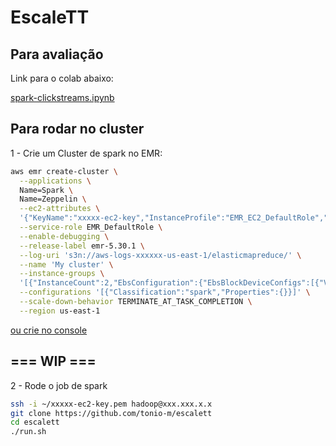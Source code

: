 # EscaleTT

## Para avaliação
Link para o colab abaixo:

[spark-clickstreams.ipynb](https://colab.research.google.com/drive/1dzZHnj6gsmDBngyFpXeIsPrGgdLZA0iX?usp=sharing)


## Para rodar no cluster
1 - Crie um Cluster de spark no EMR:

```sh
aws emr create-cluster \
  --applications \
  Name=Spark \
  Name=Zeppelin \
  --ec2-attributes \
  '{"KeyName":"xxxxx-ec2-key","InstanceProfile":"EMR_EC2_DefaultRole","SubnetId":"subnet-xxxxxxxx","EmrManagedSlaveSecurityGroup":"sg-xxxxxxxxxxxxxxxxx","EmrManagedMasterSecurityGroup":"sg-xxxxxxxxxxxxxxxxx"}' \
  --service-role EMR_DefaultRole \
  --enable-debugging \
  --release-label emr-5.30.1 \
  --log-uri 's3n://aws-logs-xxxxxx-us-east-1/elasticmapreduce/' \
  --name 'My cluster' \
  --instance-groups \
  '[{"InstanceCount":2,"EbsConfiguration":{"EbsBlockDeviceConfigs":[{"VolumeSpecification":{"SizeInGB":32,"VolumeType":"gp2"},"VolumesPerInstance":2}]},"InstanceGroupType":"CORE","InstanceType":"m4.large","Name":"Core Instance Group"},{"InstanceCount":1,"EbsConfiguration":{"EbsBlockDeviceConfigs":[{"VolumeSpecification":{"SizeInGB":32,"VolumeType":"gp2"},"VolumesPerInstance":2}]},"InstanceGroupType":"MASTER","InstanceType":"m4.large","Name":"Master Instance Group"}]' \
  --configurations '[{"Classification":"spark","Properties":{}}]' \
  --scale-down-behavior TERMINATE_AT_TASK_COMPLETION \
  --region us-east-1
```
[ou crie no console](https://console.aws.amazon.com/elasticmapreduce/home?region=us-east-1#quick-create:)


## ===  WIP ===

2 - Rode o job de spark
```sh
ssh -i ~/xxxxx-ec2-key.pem hadoop@xxx.xxx.x.x
git clone https://github.com/tonio-m/escalett
cd escalett
./run.sh
```

